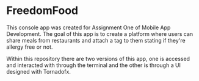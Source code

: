 # FreedomFood

This console app was created for Assignment One of Mobile App Development.
The goal of this app is to create a platform where users can share meals from restaurants
and attach a tag to them stating if they're allergy free or not. 

Within this repository there are two versions of this app, one is accessed and interacted
with through the terminal and the other is through a UI designed with Tornadofx.
